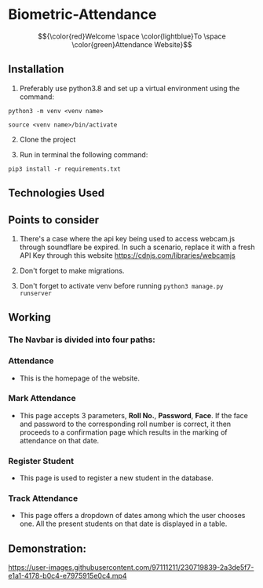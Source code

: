 # Biometric-Attendance
$${\color{red}Welcome \space \color{lightblue}To \space \color{green}Attendance Website}$$
## Installation
1. Preferably use python3.8 and set up a virtual environment using the command:
```
python3 -m venv <venv name>
```
```
source <venv name>/bin/activate
```

2. Clone the project

3. Run in terminal the following command: 
```
pip3 install -r requirements.txt
```

## Technologies Used

## Points to consider

1. There's a case where the api key being used to access webcam.js through soundflare be expired. In such a scenario, replace it with a fresh API Key through this website https://cdnjs.com/libraries/webcamjs

2. Don't forget to make migrations.

3. Don't forget to activate venv before running ```python3 manage.py runserver```

## Working

### The Navbar is divided into four paths:

### Attendance
+ This is the homepage of the website.

### Mark Attendance

+ This page accepts 3 parameters, **Roll No.**, **Password**, **Face**.
If the face and password to the corresponding roll number is correct, it then proceeds to a confirmation page which results in the marking of attendance on that date.

### Register Student
+ This page is used to register a new student in the database.

### Track Attendance
+ This page offers a dropdown of dates among which the user chooses one. All the present students on that date is displayed in a table.

## Demonstration:

https://user-images.githubusercontent.com/97111211/230719839-2a3de5f7-e1a1-4178-b0c4-e7975915e0c4.mp4


